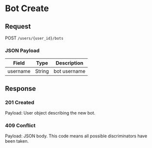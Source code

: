 # Bot Create

## Request
POST `/users/{user_id}/bots`

### JSON Payload
| Field | Type | Description |
| ----- | ---- | ----------- |
| username | String | bot username |

## Response
### 201 Created
Payload: User object describing the new bot.
### 409 Conflict
Payload: JSON body. This code means all possible discriminators have been taken.